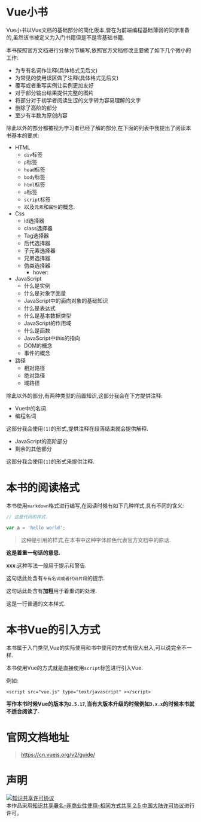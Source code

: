 # Vue小书

Vue小书以Vue文档的基础部分的简化版本,皆在为前端编程基础薄弱的同学准备的,虽然该书被定义为入门书籍但是不是零基础书籍.

本书按照官方文档进行分章分节编写,依照官方文档修改主要做了如下几个微小的工作:

- 为专有名词作注释(具体格式见后文)
- 为常见的使用误区做了注释(具体格式见后文)
- 覆写或者重写实例让实例更加友好
- 对于部分输出结果提供完整的图片
- 将部分对于初学者阅读生涩的文字转为容易理解的文字
- 删除了高阶的部分
- 至少有半数为原创内容

除此以外的部分都被视为学习者已经了解的部分,在下面的列表中我提出了阅读本书基本的要求:

 - HTML
    - `div`标签
    - `p`标签
    - `head`标签
    - `body`标签
    - `html`标签
    - `a`标签
    - `script`标签
    - 以及`元素`和`属性`的概念.
 - Css
    - id选择器
    - class选择器
    - Tag选择器
    - 后代选择器
    - 子元素选择器
    - 兄弟选择器
    - 伪类选择器
        - hover:
 - JavaScript
    - 什么是实例
    - 什么是对象字面量
    - JavaScript中的面向对象的基础知识
    - 什么是表达式
    - 什么是基本数据类型
    - JavaScript的作用域
    - 什么是函数
    - JavaScript中this的指向
    - DOM的概念
    - 事件的概念
 - 路径
    - 相对路径
    - 绝对路径
    - 域路径


除此以外的部分,有两种类型的前置知识,这部分我会在下方提供注释:

 - Vue中的名词
 - 编程名词

这部分我会使用`(1)`的形式,提供注释在段落结束就会提供解释.

 - JavaScript的高阶部分
 - 剩余的其他部分

这部分我会使用`{1}`的形式来提供注释.

# 本书的阅读格式

本书使用`markdown`格式进行编写,在阅读时候有如下几种样式,具有不同的含义:

```javascript
// 这是代码的样式.

var a = 'hello world';
```

> 这种是引用的样式,在本书中这种字体颜色代表官方文档中的原话.

__这是着重一句话的意思.__

**xxx**:这种写法一般用于提示和警告.

这句话此处含有`专有名词或者代码片段`的提示.

这句话此处含有**加粗**用于着重词的处理.

这是一行普通的文本样式.


# 本书Vue的引入方式

本书属于入门类型,Vue的实际使用和书中使用的方式有很大出入,可以说完全不一样.

本书使用Vue的方式就是直接使用`script`标签进行引入Vue.

例如:
```
<script src="vue.js" type="text/javascript" ></script>
```

__写作本书时候Vue的版本为`2.5.17`,当有大版本升级的时候例如`3.x.x`的时候本书就不适合阅读了.__

# 官网文档地址

> https://cn.vuejs.org/v2/guide/

# 声明

<a rel="license" href="http://creativecommons.org/licenses/by-nc-sa/2.5/cn/"><img alt="知识共享许可协议" style="border-width:0" src="https://i.creativecommons.org/l/by-nc-sa/2.5/cn/88x31.png" /></a><br />本作品采用<a rel="license" href="http://creativecommons.org/licenses/by-nc-sa/2.5/cn/">知识共享署名-非商业性使用-相同方式共享 2.5 中国大陆许可协议</a>进行许可。




